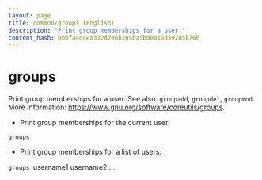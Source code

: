 ```yaml
---
layout: page
title: common/groups (English)
description: "Print group memberships for a user."
content_hash: 0bbfa4d4ea332d286b165ba5b00016d59285b766
---
```

# groups

Print group memberships for a user.
See also: `groupadd`, `groupdel`, `groupmod`.
More information: <https://www.gnu.org/software/coreutils/groups>.

- Print group memberships for the current user:

`groups`

- Print group memberships for a list of users:

`groups `<span class="tldr-var badge badge-pill bg-dark-lm bg-white-dm text-white-lm text-dark-dm font-weight-bold">username1 username2 ...</span>
